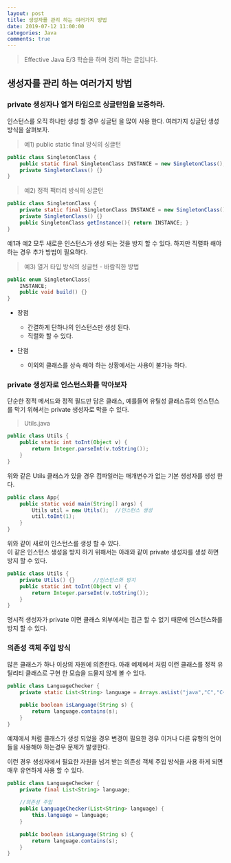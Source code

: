 ```yaml
---
layout: post
title: 생성자를 관리 하는 여러가지 방법
date: 2019-07-12 11:00:00
categories: Java
comments: true
---
```


> Effective Java E/3 학습을 하며 정리 하는 글입니다.

## 생성자를 관리 하는 여러가지 방법

### private 생성자나 열거 타입으로 싱글턴임을 보증하라.
인스턴스를 오직 하나만 생성 할 경우 싱글턴 을 많이 사용 한다.
여러가지 싱글턴 생성 방식을 살펴보자.

> 예1) public static final 방식의 싱글턴

```java
public class SingletonClass {
	public static final SingletonClass INSTANCE = new SingletonClass();
	private SingletonClass() {}	
}
```

> 예2) 정적 팩터리 방식의 싱글턴

```java
public class SingletonClass {
	private static final SingletonClass INSTANCE = new SingletonClass();
	private SingletonClass() {}	
	public SingletonClass getInstance(){ return INSTANCE; }
}
```

예1과 예2 모두 새로운 인스턴스가 생성 되는 것을 방지 할 수 있다.
하지만 직렬화 해야 하는 경우 추가 방법이 필요하다.

> 예3) 열거 타입 방식의 싱글턴 - 바람직한 방법  

```java
public enum SingletonClass{
	INSTANCE;
	public void build() {}
}
```

- 장점
    - 간결하게 단하나의 인스턴스만 생성 된다.
    - 직렬화 할 수 있다.
    
- 단점
    - 이외의 클래스를 상속 해야 하는 상황에서는 사용이 불가능 하다.

### private 생성자로 인스턴스화를 막아보자

단순한 정적 메서드와 정적 필드만 담은 클래스, 예를들어 유틸성 클래스등의 인스턴스를 막기 위해서는
private 생성자로 막을 수 있다.

> Utils.java  

```java
public class Utils {
	public static int toInt(Object v) {
		return Integer.parseInt(v.toString());
	}
}
```

위와 같은 Utils 클래스가 있을 경우 컴파일러는 매개변수가 없는 기본 생성자를 생성 한다.

```java
public class App{
    public static void main(String[] args) {
        Utils util = new Utils();  //인스턴스 생성
        util.toInt(1);
    }
}
```

위와 같이 새로이 인스턴스를 생성 할 수 있다.  
이 같은 인스턴스 생성을 방지 하기 위해서는 아래와 같이 private 생성자를 생성 하면 방지 할 수 있다.

```java
public class Utils {
	private Utils() {}      //인스턴스화 방지
	public static int toInt(Object v) {
		return Integer.parseInt(v.toString());
	}
}
```

명시적 생성자가 private 이면 클래스 외부에서는 접근 할 수 없기 때문에 인스턴스화를 방지 할 수 있다.

### 의존성 객체 주입 방식

많은 클래스가 하나 이상의 자원에 의존한다. 
아래 예제에서 처럼 이런 클래스를 정적 유틸리티 클래스로 구현 한 모습을 드물지 않게 볼 수 있다. 

```java
public class LanguageChecker {
	private static List<String> language = Arrays.asList("java","C","C++","korlin");
	
	public boolean isLanguage(String s) {
		return language.contains(s);
	}
}
```

예제에서 처럼 클래스가 생성 되었을 경우 변경이 필요한 경우 이거나 다른 유형의 언어들을 사용해야 하는경우
문제가 발생한다.

이런 경우 생성자에서 필요한 자원을 넘겨 받는 의존성 객체 주입 방식을 사용 하게 되면
매우 유연하게 사용 할 수 있다.

```java
public class LanguageChecker {
	private final List<String> language;
	
	//의존성 주입
	public LanguageChecker(List<String> language) {
		this.language = language;
	}
	
	public boolean isLanguage(String s) {
		return language.contains(s);
	}
}
```


